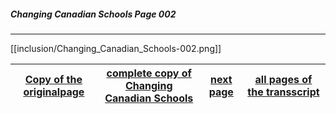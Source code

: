 ##### Changing Canadian Schools Page 002
***
[[inclusion/Changing_Canadian_Schools-002.png]]

[Copy of the originalpage](/copies-from-original/Changing_Canadian_Schools-002.pdf)|[complete copy of Changing Canadian Schools](/copies-from-original/BestCopy_Changing_Canadian_Schools_Perspectives_on_Disability_and_Inclusion.pdf) | [next page](Changing_Canadian_Schools-003)|[all pages of the transscript](/pages/en/)
---|---|---|---